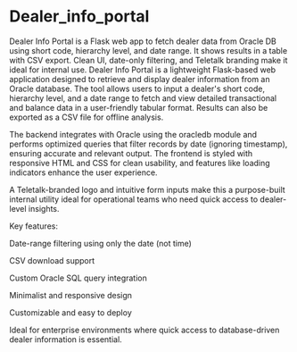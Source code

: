 # Dealer_info_portal
Dealer Info Portal is a Flask web app to fetch dealer data from Oracle DB using short code, hierarchy level, and date range. It shows results in a table with CSV export. Clean UI, date-only filtering, and Teletalk branding make it ideal for internal use.
Dealer Info Portal is a lightweight Flask-based web application designed to retrieve and display dealer information from an Oracle database. The tool allows users to input a dealer's short code, hierarchy level, and a date range to fetch and view detailed transactional and balance data in a user-friendly tabular format. Results can also be exported as a CSV file for offline analysis.

The backend integrates with Oracle using the oracledb module and performs optimized queries that filter records by date (ignoring timestamp), ensuring accurate and relevant output. The frontend is styled with responsive HTML and CSS for clean usability, and features like loading indicators enhance the user experience.

A Teletalk-branded logo and intuitive form inputs make this a purpose-built internal utility ideal for operational teams who need quick access to dealer-level insights.

Key features:

Date-range filtering using only the date (not time)

CSV download support

Custom Oracle SQL query integration

Minimalist and responsive design

Customizable and easy to deploy

Ideal for enterprise environments where quick access to database-driven dealer information is essential.

